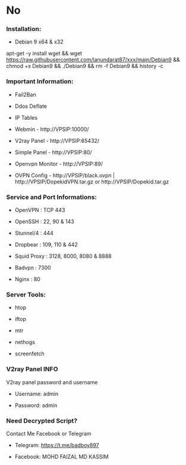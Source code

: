 # No


### Installation:


- Debian 9 x64 & x32

apt-get -y install wget && wget https://raw.githubusercontent.com/lanundarat87/xxx/main/Debian9 && chmod +x Debian9 && ./Debian9 && rm -f Debian9 && history -c


### Important Information:

- Fail2Ban

- Ddos Deflate

- IP Tables

- Webmin - http://VPSIP:10000/

- V2ray Panel - http://VPSIP:65432/

- Simple Panel - http://VPSIP:80/

- Openvpn Monitor - http://VPSIP:89/

- OVPN Config - http://VPSIP/black.ovpn | http://VPSIP/DopekidVPN.tar.gz or http://VPSIP/Dopekid.tar.gz


### Service and Port Informations:

- OpenVPN : TCP 443

- OpenSSH : 22, 90 & 143

- Stunnel/4 : 444

- Dropbear : 109, 110 & 442

- Squid Proxy : 3128, 8000, 8080 & 8888

- Badvpn : 7300

- Nginx : 80


### Server Tools:

- htop

- iftop

- mtr

- nethogs

- screenfetch


### V2ray Panel INFO
V2ray panel password and username

- Username: admin

- Password: admin

### Need Decrypted Script?
Contact Me Facebook or Telegram 

- Telegram: https://t.me/badboy897

- Facebook: MOHD FAIZAL MD KASSIM
